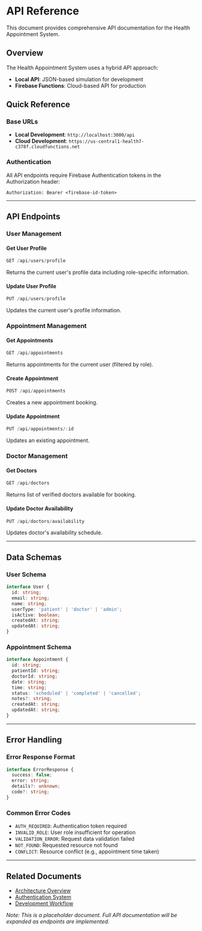 # API Reference

This document provides comprehensive API documentation for the Health Appointment System.

## Overview

The Health Appointment System uses a hybrid API approach:
- **Local API**: JSON-based simulation for development
- **Firebase Functions**: Cloud-based API for production

## Quick Reference

### Base URLs
- **Local Development**: `http://localhost:3000/api`
- **Cloud Development**: `https://us-central1-health7-c378f.cloudfunctions.net`

### Authentication
All API endpoints require Firebase Authentication tokens in the Authorization header:
```
Authorization: Bearer <firebase-id-token>
```

---

## API Endpoints

### User Management

#### Get User Profile
```typescript
GET /api/users/profile
```
Returns the current user's profile data including role-specific information.

#### Update User Profile
```typescript
PUT /api/users/profile
```
Updates the current user's profile information.

### Appointment Management

#### Get Appointments
```typescript
GET /api/appointments
```
Returns appointments for the current user (filtered by role).

#### Create Appointment
```typescript
POST /api/appointments
```
Creates a new appointment booking.

#### Update Appointment
```typescript
PUT /api/appointments/:id
```
Updates an existing appointment.

### Doctor Management

#### Get Doctors
```typescript
GET /api/doctors
```
Returns list of verified doctors available for booking.

#### Update Doctor Availability
```typescript
PUT /api/doctors/availability
```
Updates doctor's availability schedule.

---

## Data Schemas

### User Schema
```typescript
interface User {
  id: string;
  email: string;
  name: string;
  userType: 'patient' | 'doctor' | 'admin';
  isActive: boolean;
  createdAt: string;
  updatedAt: string;
}
```

### Appointment Schema
```typescript
interface Appointment {
  id: string;
  patientId: string;
  doctorId: string;
  date: string;
  time: string;
  status: 'scheduled' | 'completed' | 'cancelled';
  notes?: string;
  createdAt: string;
  updatedAt: string;
}
```

---

## Error Handling

### Error Response Format
```typescript
interface ErrorResponse {
  success: false;
  error: string;
  details?: unknown;
  code?: string;
}
```

### Common Error Codes
- `AUTH_REQUIRED`: Authentication token required
- `INVALID_ROLE`: User role insufficient for operation
- `VALIDATION_ERROR`: Request data validation failed
- `NOT_FOUND`: Requested resource not found
- `CONFLICT`: Resource conflict (e.g., appointment time taken)

---

## Related Documents

- [Architecture Overview](../ARCHITECTURE.md)
- [Authentication System](../AUTHENTICATION.md)
- [Development Workflow](../DEVELOPMENT.md)

*Note: This is a placeholder document. Full API documentation will be expanded as endpoints are implemented.* 